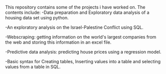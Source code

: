 This repository contains some of the projects i have worked on. 
The contents include: 
-Data preparation and Exploratory data analysis of a housing data set using python.

-An exploratory analysis on the Israel-Palestine Conflict using SQL.

-Webscraping: getting information on the world's largest companies from the web and storing this information in an excel file.

-Predictive data analysis: predicting house prices using a regression model.

-Basic syntax for Creating tables, Inserting values into a table and selecting values from a table in SQL.
